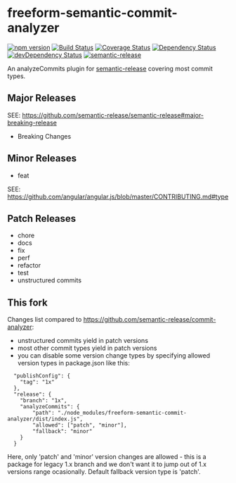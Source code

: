 # freeform-semantic-commit-analyzer
[![npm version](https://badge.fury.io/js/freeform-semantic-commit-analyzer.svg)](http://badge.fury.io/js/freeform-semantic-commit-analyzer)
[![Build Status](https://travis-ci.org/artemv/freeform-semantic-commit-analyzer.svg?branch=master)](https://travis-ci.org/artemv/freeform-semantic-commit-analyzer)
[![Coverage Status](https://coveralls.io/repos/artemv/freeform-semantic-commit-analyzer/badge.svg)](https://coveralls.io/r/artemv/freeform-semantic-commit-analyzer)
[![Dependency Status](https://david-dm.org/artemv/freeform-semantic-commit-analyzer.svg)](https://david-dm.org/artemv/freeform-semantic-commit-analyzer)
[![devDependency Status](https://david-dm.org/artemv/freeform-semantic-commit-analyzer/dev-status.svg)](https://david-dm.org/artemv/freeform-semantic-commit-analyzer#info=devDependencies)
[![semantic-release](https://img.shields.io/badge/%20%20%F0%9F%93%A6%F0%9F%9A%80-semantic--release-e10079.svg)](https://github.com/semantic-release/semantic-release)

An analyzeCommits plugin for [semantic-release](https://github.com/semantic-release/semantic-release) covering most commit types.

## Major Releases

SEE: https://github.com/semantic-release/semantic-release#major-breaking-release

- Breaking Changes

## Minor Releases

- feat

SEE: https://github.com/angular/angular.js/blob/master/CONTRIBUTING.md#type

## Patch Releases

- chore
- docs
- fix
- perf
- refactor
- test
- unstructured commits

## This fork
Changes list compared to https://github.com/semantic-release/commit-analyzer:
* unstructured commits yield in patch versions
* most other commit types yield in patch versions
* you can disable some version change types by specifying allowed version types in package.json like this:
```
  "publishConfig": {
    "tag": "1x"
  },
  "release": {
    "branch": "1x",
    "analyzeCommits": {
        "path": "./node_modules/freeform-semantic-commit-analyzer/dist/index.js",
        "allowed": ["patch", "minor"],
        "fallback": "minor"
    }
  }
```
Here, only 'patch' and 'minor' version changes are allowed - this is a package for legacy 1.x branch and we don't want
it to jump out of 1.x versions range ocasionally. Default fallback version type is 'patch'.

